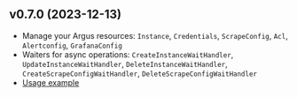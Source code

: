 ## v0.7.0 (2023-12-13)

- Manage your Argus resources: `Instance`, `Credentials`, `ScrapeConfig`, `Acl`, `Alertconfig`, `GrafanaConfig`
- Waiters for async operations: `CreateInstanceWaitHandler`, `UpdateInstanceWaitHandler`, `DeleteInstanceWaitHandler`, `CreateScrapeConfigWaitHandler`, `DeleteScrapeConfigWaitHandler`
- [Usage example](https://github.com/stackitcloud/stackit-sdk-go/tree/main/examples/argus)
